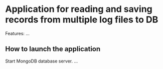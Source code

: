 # Application for reading and saving records from multiple log files to DB

Features:
...

## How to launch the application

Start MongoDB database server.
...